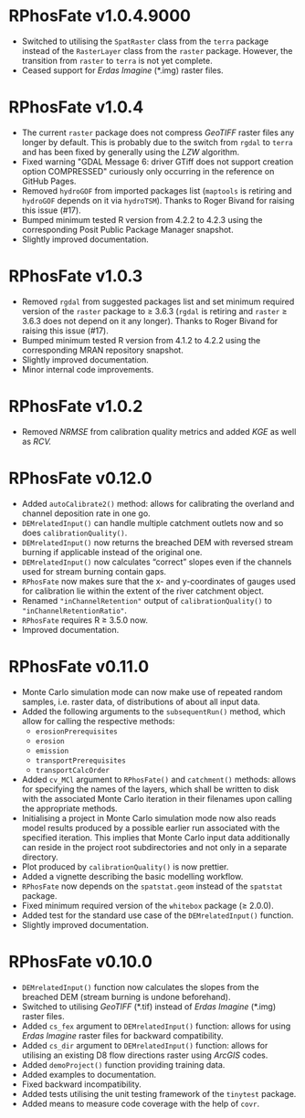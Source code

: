# RPhosFate v1.0.4.9000

* Switched to utilising the `SpatRaster` class from the `terra` package instead of the `RasterLayer` class from the `raster` package. However, the transition from `raster` to `terra` is not yet complete.
* Ceased support for _Erdas Imagine_ (\*.img) raster files.

# RPhosFate v1.0.4

* The current `raster` package does not compress _GeoTIFF_ raster files any longer by default. This is probably due to the switch from `rgdal` to `terra` and has been fixed by generally using the _LZW_ algorithm.
* Fixed warning "GDAL Message 6: driver GTiff does not support creation option COMPRESSED" curiously only occurring in the reference on GitHub Pages.
* Removed `hydroGOF` from imported packages list (`maptools` is retiring and `hydroGOF` depends on it via `hydroTSM`). Thanks to Roger Bivand for raising this issue (#17).
* Bumped minimum tested R version from 4.2.2 to 4.2.3 using the corresponding Posit Public Package Manager snapshot.
* Slightly improved documentation.

# RPhosFate v1.0.3

* Removed `rgdal` from suggested packages list and set minimum required version of the `raster` package to ≥ 3.6.3 (`rgdal` is retiring and `raster` ≥ 3.6.3 does not depend on it any longer). Thanks to Roger Bivand for raising this issue (#17).
* Bumped minimum tested R version from 4.1.2 to 4.2.2 using the corresponding MRAN repository snapshot.
* Slightly improved documentation.
* Minor internal code improvements.

# RPhosFate v1.0.2

* Removed _NRMSE_ from calibration quality metrics and added _KGE_ as well as _RCV._

# RPhosFate v0.12.0

* Added `autoCalibrate2()` method: allows for calibrating the overland and channel deposition rate in one go.
* `DEMrelatedInput()` can handle multiple catchment outlets now and so does `calibrationQuality()`.
* `DEMrelatedInput()` now returns the breached DEM with reversed stream burning if applicable instead of the original one.
* `DEMrelatedInput()` now calculates “correct” slopes even if the channels used for stream burning contain gaps.
* `RPhosFate` now makes sure that the x- and y-coordinates of gauges used for calibration lie within the extent of the river catchment object.
* Renamed `"inChannelRetention"` output of `calibrationQuality()` to `"inChannelRetentionRatio"`.
* `RPhosFate` requires R ≥ 3.5.0 now.
* Improved documentation.

# RPhosFate v0.11.0

* Monte Carlo simulation mode can now make use of repeated random samples, i.e. raster data, of distributions of about all input data.
* Added the following arguments to the `subsequentRun()` method, which allow for calling the respective methods:
  * `erosionPrerequisites`
  * `erosion`
  * `emission`
  * `transportPrerequisites`
  * `transportCalcOrder`
* Added `cv_MCl` argument to `RPhosFate()` and `catchment()` methods: allows for specifying the names of the layers, which shall be written to disk with the associated Monte Carlo iteration in their filenames upon calling the appropriate methods.
* Initialising a project in Monte Carlo simulation mode now also reads model results produced by a possible earlier run associated with the specified iteration. This implies that Monte Carlo input data additionally can reside in the project root subdirectories and not only in a separate directory.
* Plot produced by `calibrationQuality()` is now prettier.
* Added a vignette describing the basic modelling workflow.
* `RPhosFate` now depends on the `spatstat.geom` instead of the `spatstat` package.
* Fixed minimum required version of the `whitebox` package (≥ 2.0.0).
* Added test for the standard use case of the `DEMrelatedInput()` function.
* Slightly improved documentation.

# RPhosFate v0.10.0

* `DEMrelatedInput()` function now calculates the slopes from the breached DEM (stream burning is undone beforehand).
* Switched to utilising _GeoTIFF_ (\*.tif) instead of _Erdas Imagine_ (\*.img) raster files.
* Added `cs_fex` argument to `DEMrelatedInput()` function: allows for using _Erdas Imagine_ raster files for backward compatibility.
* Added `cs_dir` argument to `DEMrelatedInput()` function: allows for utilising an existing D8 flow directions raster using _ArcGIS_ codes.
* Added `demoProject()` function providing training data.
* Added examples to documentation.
* Fixed backward incompatibility.
* Added tests utilising the unit testing framework of the `tinytest` package.
* Added means to measure code coverage with the help of `covr`.
